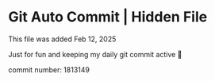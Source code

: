 # Git Auto Commit | Hidden File

This file was added Feb 12, 2025

Just for fun and keeping my daily git commit active 🤪

commit number: 1813149
